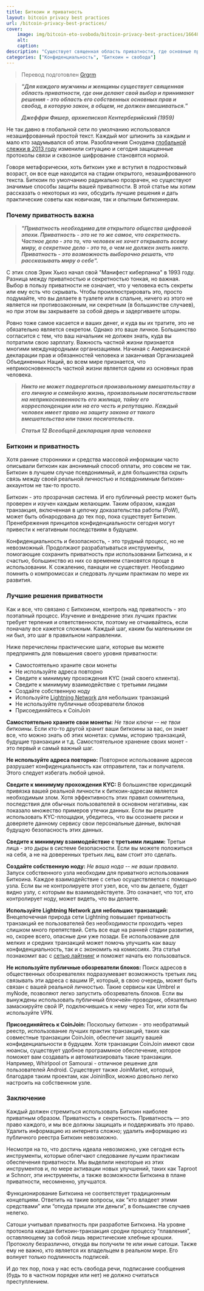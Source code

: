 ```yaml
---
title: Биткоин и приватность
layout: bitcoin privacy best practices
url: /bitcoin-privacy-best-practices/
cover:
    image: img/bitcoin-eto-svoboda/bitcoin-privacy-best-practices/1664817452-crowd-hats-3.png
    alt: 
    caption: 
description: "Существует священная область приватности, где основные права и свободы, в общем, не должны нарушаться никаким законом"
categories: ["Конфиденциальность", "Биткоин = свобода"]
---
```


> Перевод подготовлен [Grgrm](https://iris.to/npub1qzr3j58q0gwfhqdj33pc8wtfaj9ffn7nrdt6p7p7tvn0qrf7e0wsggv43p "Nostr")

>***"Для каждого мужчины и женщины существует священная область приватности, где они делают свой выбор и принимают решения - это область его собственных основных прав и свобод, в которую закон, в общем, не должен вмешиваться."***
>
>***Джеффри Фишер, архиепископ Кентерберийский (1959)***

Не так давно в глобальной сети по умолчанию использовался незашифрованный простой текст. Каждый мог шпионить за каждым и мало кто задумывался об этом. Разоблачения Сноудена [глобальной слежки в 2013 году](https://en.wikipedia.org/wiki/2010s_global_surveillance_disclosures) изменили ситуацию и сегодня защищенные протоколы связи и сквозное шифрование становятся нормой.

Говоря метафорически, хоть биткоин уже и вступил в подростковый возраст, он все еще находится на стадии открытого, незашифрованного текста. Биткоин по умолчанию радикально прозрачен, но существуют значимые способы защиты вашей приватности. В этой статье мы хотим рассказать о некоторых из них, обсудить лучшие решения и дать практические советы как новичкам, так и опытным биткоинерам.

### <h3>Почему приватность важна</h3>

> ***"Приватность необходима для открытого общества цифровой эпохи. Приватность - это не то же самое, что секретность. Частное дело - это то, что человек не хочет открывать всему миру, а секретное дело - это то, о чем не должен знать никто. Приватность - это возможность выборочно решать, что рассказывать миру о себе".***

С этих слов Эрик Хьюз начал свой "Манифест киберпанка" в 1993 году. Разница между приватностью и секретностью тонкая, но важная. Выбор в пользу приватности не означает, что у человека есть секреты или ему есть что скрывать. Чтобы проиллюстрировать это, просто подумайте, что вы делаете в туалете или в спальне, ничего из этого не является ни противозаконным, ни секретным (в большинстве случаев), но при этом вы закрываете за собой дверь и задергиваете шторы.

Ровно тоже самое касается и ваших денег, и куда вы их тратите, это не обязательно является секретом. Однако это ваше личное. Большинство согласится с тем, что ваш начальник не должен знать, куда вы потратили свою зарплату.
Важность частной жизни признается многими международными организациями. Начиная с Американской декларации прав и обязанностей человека и заканчивая Организацией Объединенных Наций, во всем мире признается, что неприкосновенность частной жизни является одним из основных прав человека.

> ***Никто не может подвергаться произвольному вмешательству в его личную и семейную жизнь, произвольным посягательствам на неприкосновенность его жилища, тайну его корреспонденции или на его честь и репутацию. Каждый человек имеет право на защиту закона от такого вмешательства или таких посягательств.***
>
> ***Статья 12 Всеобщей декларация прав человека***

### <h3>Биткоин и приватность</h3>

Хотя ранние сторонники и средства массовой информации часто описывали биткоин как анонимный способ оплаты, это совсем не так. Биткоин в лучшем случае псевдонимный, и для большинства скрыть связь между своей реальной личностью и псевдонимным биткоин-аккаунтом не так-то просто.

Биткоин - это прозрачная система. И его публичный реестр может быть проверен и изучен каждым желающим. Таким образом, каждая транзакция, включенная в цепочку доказательства работы (PoW), может быть обнародована до тех пор, пока существует Биткоин. Пренебрежения принципов конфиденциальности сегодня могут привести к негативным последствиям в будущем.

Конфиденциальность и безопасность, - это трудный процесс, но не невозможный. Продолжают разрабатываться инструменты, помогающие сохранить приватность при использовании Биткоина, и к счастью, большинство из них со временем становятся проще в использовании. К сожалению, панацеи не существует. Необходимо помнить о компромиссах и следовать лучшим практикам по мере их развития.

### <h3>Лучшие решения приватности</h3>

Как и все, что связано с Биткоином, контроль над приватность - это поэтапный процесс. Изучение и внедрение этих лучших практик требует терпения и ответственности, поэтому не отчаивайтесь, если поначалу все кажется сложным. Каждый шаг, каким бы маленьким он ни был, это шаг в правильном направлении.

Ниже перечислены практические шаги, которые вы можете предпринять для повышения своего уровня приватности:

+ Самостоятельно храните свои монеты
+ Не используйте адреса повторно
+ Сведите к минимуму прохождения KYC (знай своего клиента).
+ Сведите к минимуму взаимодействие с третьими лицами
+ Создайте собственную ноду
+ Используйте [Lightning Network](/articles/лайтнинг/что-такое-лайтнинг/) для небольших транзакций
+ Не используйте публичные обозреватели блоков
+ Присоединяйтесь к CoinJoin

**Самостоятельно храните свои монеты:** *Не твои ключи -- не твои биткоины*. Если кто-то другой хранит ваши биткоины за вас, он знает все, что можно знать об этих монетах: суммы, историю транзакций, будущие транзакции и т.д. Самостоятельное хранение своих монет - это первый и самый важный шаг.

**Не используйте адреса повторно:** Повторное использование адресов разрушает конфиденциальность как отправителя, так и получателя. Этого следует избегать любой ценой.

**Сведите к минимуму прохождения KYC:** В большинстве юрисдикций привязка вашей реальной личности к биткоин-адресам является необходимым злом. Хотя эффективность этих правил сомнительна, последствия для обычных пользователей в основном негативны, как показало множество примеров утечки данных. Если вы решите использовать KYC-площадки, убедитесь, что вы осознаете риски и доверяете данному сервису свои персональные данные, включая будущую безопасность этих данных.

**Сведите к минимуму взаимодействие с третьими лицами:** Третьи лица - это дыры в системе безопасности. Если вы можете положиться на себя, а не на доверенных третьих лиц, вам стоит это сделать.

**Создайте собственную ноду:** *Не ваша нода -- не ваши правила*. Запуск собственного узла необходим для приватного использования Биткоина. Каждое взаимодействие с сетью осуществляется с помощью узла. Если вы не контролируете этот узел, все, что вы делаете, будет видно узлу, с которым вы взаимодействуете. Это означает, что тот, кто контролирует ноду, может видеть, что вы делаете.

**Используйте Lightning Network для небольших транзакций:** Внецепочечная природа сети Lightning повышает приватность транзакций ее пользователей без необходимости проходить через слишком много препятствий. Сеть все еще на ранней стадии развития, но, скорее всего, опасные дни уже позади. Ее использование для мелких и средних транзакций может помочь улучшить как вашу конфиденциальность, так и с экономить на комиссиях. Эта статья познакомит вас с [сетью лайтнинг](/articles/лайтнинг/что-такое-лайтнинг/) и поможет начать ею пользоваться.

**Не используйте публичные обозреватели блоков:** Поиск адресов в общественных обозревателях подразумевает возможность третьих лиц связывать эти адреса с вашим IP, который, в свою очередь, может быть связан с вашей реальной личностью. Такие сервисы как Umbrel и myNode, позволяют легко запустить обозреватель блоков. Если вы вынуждены использовать публичный блокчейн-проводник, обязательно замаскируйте свой IP, подключившись к нему через Tor, или хотя бы используйте VPN.

**Присоединяйтесь к CoinJoin:** Поскольку биткоин - это необратимый реестр, использование лучших практик транзакций, таких как совместные транзакции CoinJoin, обеспечит защиту вашей конфиденциальности в будущем. Хотя транзакции CoinJoin имеют свои нюансы, существует удобное программное обеспечение, которое поможет вам создавать и автоматизировать такие транзакции. Например, Whirlpool от Samourai - отличное решение для пользователей Android. Существует также JoinMarket, который, благодаря таким проектам, как JoininBox, можно довольно легко настроить на собственном узле.

### <h3>Заключение</h3>

Каждый должен стремиться использовать Биткоин наиболее приватным образом. Приватность ≠ секретность. Приватность — это право каждого, и мы все должны защищать и поддерживать это право. Удалить информацию из интернета сложно; удалить информацию из публичного реестра Биткоин невозможно.

Несмотря на то, что достичь идеала невозможно, уже сегодня есть инструменты, которые облегчают следование лучшим практикам обеспечения приватности. Мы выделили некоторые из этих инструментов и, по мере активации новых улучшений, таких как Taproot и Schnorr, эти инструменты, а также возможности Биткоина в плане приватности, несомненно, улучшатся.

Функционирование Биткоина не соответствует традиционным концепциям. Ответить на такие вопросы, как “кто владеет этими средствами” или “откуда пришли эти деньги”, в большинстве случаев нелегко.

Сатоши учитывал приватность при разработке Биткоина. На уровне протокола каждая биткоин-транзакция сродни процессу “плавления”, оставляющему за собой лишь эвристические хлебные крошки. Протоколу безразлично, откуда вы получили те или иные сатоши. Также ему не важно, кто является их владельцем в реальном мире. Его волнует только подлинность подписей.

И до тех пор, пока у нас есть свобода речи, подписание сообщения (будь то в частном порядке или нет) не должно считаться преступлением.